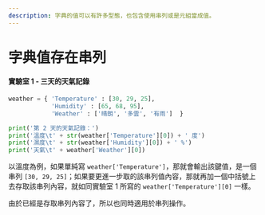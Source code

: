 ```yaml
---
description: 字典的值可以有許多型態，也包含使用串列或是元組當成值。
---
```


# 字典值存在串列

#### 實驗室 1 - 三天的天氣記錄

```python
weather = { 'Temperature' : [30, 29, 25],
            'Humidity' : [65, 68, 95],
            'Weather' : ['晴朗', '多雲', '有雨']  }

print('第 2 天的天氣記錄：')
print('溫度\t' + str(weather['Temperature'][0]) + ' 度')
print('濕度\t' + str(weather['Humidity'][0]) + ' %')
print('天氣\t' + weather['Weather'][0])
```

以溫度為例，如果單純寫 `weather['Temperature']`，那就會輸出該鍵值，是一個串列 `[30, 29, 25]`；如果要更進一步取的該串列值內容，那就再加一個中括號上去存取該串列內容，就如同實驗室 1 所寫的 `weather['Temperature'][0]` 一樣。

由於已經是存取串列內容了，所以也同時適用於串列操作。



